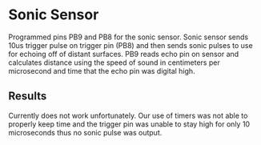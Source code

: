 # Sonic Sensor
Programmed pins PB9 and PB8 for the sonic sensor. Sonic sensor sends 10us trigger pulse on trigger pin (PB8) and then sends sonic pulses to use for echoing off of distant 
surfaces. PB9 reads echo pin on sensor and calculates distance using the speed of sound in centimeters per microsecond and time that the echo pin was digital high. 

## Results 
Currently does not work unfortunately. Our use of timers was not able to properly keep time and the trigger pin was unable to stay high for only 10 microseconds thus no sonic 
pulse was output.
